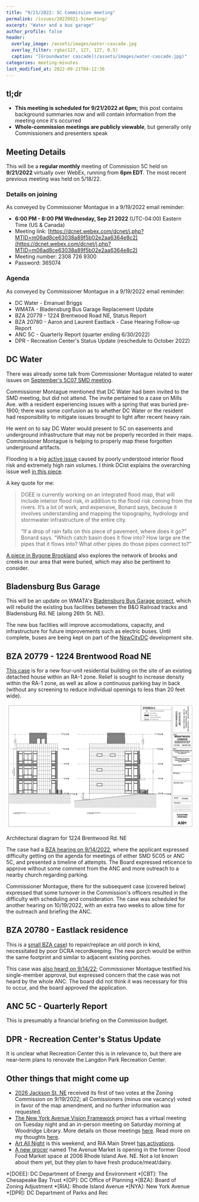 ```yaml
---
title: "9/21/2022: 5C Commission meeting"
permalink: /issues/20220921-5cmeeting/
excerpt: "Water and a bus garage"
author_profile: false
header:
  overlay_image: /assets/images/water-cascade.jpg
  overlay_filter: rgba(127, 127, 127, 0.5)
  caption: "[Groundwater cascade](/assets/images/water-cascade.jpg)"
categories: meeting-minutes
last_modified_at: 2022-09-21T04:12:36
---
```

## tl;dr
- **This meeting is scheduled for 9/21/2022 at 6pm;** this post contains background summaries now and will contain information from the meeting once it's occurred
- **Whole-commission meetings are publicly viewable**, but generally only Commissioners and presenters speak

## Meeting Details
This will be a **regular monthly** meeting of Commission 5C held on **9/21/2022** virtually over WebEx, running from **6pm EDT**. The most recent previous meeting was held on 5/18/22.

### Details on joining
As conveyed by Commissioner Montague in a 9/19/2022 email reminder:
- **6:00 PM - 8:00 PM Wednesday, Sep 21 2022** (UTC-04:00) Eastern Time (US & Canada) 
- Meeting link: [https://dcnet.webex.com/dcnet/j.php?MTID=m06ad8ce63038a89f5b02e2aa6364e8c2](https://dcnet.webex.com/dcnet/j.php?MTID=m06ad8ce63038a89f5b02e2aa6364e8c2) 
- Meeting number: 2308 726 9300 
- Password: 365074 

### Agenda
As conveyed by Commissioner Montague in a 9/19/2022 email reminder:
- DC Water - Emanuel Briggs
- WMATA - Bladensburg Bus Garage Replacement Update
- BZA 20779 - 1224 Brentwood Road NE, Status Report
- BZA 20780 - Aaron and Laurent Eastlack - Case Hearing Follow-up Report
- ANC 5C - Quarterly Report (quarter ending 6/30/2022)
- DPR - Recreation Center's Status Update (reschedule to October 2022) 

## DC Water
There was already some talk from Commissioner Montague related to water issues on [September's 5C07 SMD meeting](issues/20220907-5c07meeting/#water-issues).

Commissioner Montague mentioned that DC Water had been invited to the SMD meeting, but did not attend. The invite pertained to a case on Mills Ave. with a resident experiencing issues with a spring that was buried pre-1900; there was some confusion as to whether DC Water or the resident had responsibility to mitigate issues brought to light after recent heavy rain.

He went on to say DC Water would present to 5C on easements and underground infrastructure that may not be properly recorded in their maps. Commissioner Montague is helping to properly map these forgotten underground artifacts.

Flooding is a big [active issue](https://twitter.com/7NewsDC/status/1557480266112835585) caused by poorly understood interior flood risk and extremely high rain volumes. I think DCist explains the overarching issue well [in this piece](https://dcist.com/story/22/08/11/why-does-rhode-island-ave-keep-flooding/).

A key quote for me:
> DOEE is currently working on an integrated flood map, that will include interior flood risk, in addition to the flood risk coming from the rivers. It’s a lot of work, and expensive, Bonard says, because it involves understanding and mapping the topography, hydrology and stormwater infrastructure of the entire city.
>
> “If a drop of rain falls on this piece of pavement, where does it go?” Bonard says. “Which catch basin does it flow into? How large are the pipes that it flows into? What other pipes do those pipes connect to?”

[A piece in Bygone Brookland](https://bygonebrookland.com/2018/10/08/a-river-used-to-run-through-it/) also explores the network of brooks and creeks in our area that were buried, which may also be pertinent to consider.

## Bladensburg Bus Garage
This will be an update on WMATA's [Bladensburg Bus Garage project](https://www.wmata.com/initiatives/plans/Bladensburg/index.cfm), which will rebuild the existing bus facilities between the B&O Railroad tracks and Bladensburg Rd. NE (along 26th St. NE).

The new bus faclities will improve accomodations, capacity, and infrastructure for future improvements such as electric buses. Until complete, buses are being kept on part of the [NewCityDC](https://douglasdevelopment.com/properties/new-city-dc/) development site.

## BZA 20779 - 1224 Brentwood Road NE
[This case](https://app.dcoz.dc.gov/CaseReport/CaseReportPage.aspx?case_id=20779) is for a new four-unit residential building on the site of an existing detached house within an RA-1 zone. Relief is sought to increase density within the RA-1 zone, as well as allow a continuous parking bay in back (without any screening to reduce individual openings to less than 20 feet wide).

[![1224 Brentwood diagram](/assets/images/1224-brentwood-diagram.png)](/assets/images/1224-brentwood-diagram.png)
<p class="caption">Architectural diagram for 1224 Brentwood Rd. NE</p>

The case had a [BZA hearing on 9/14/2022](https://play.champds.com/dczoning/event/386/s/11418), where the applicant expressed difficulty getting on the agenda for meetings of either SMD 5C05 or ANC 5C, and presented a timeline of attempts. The Board expressed reticence to approve without some comment from the ANC and more outreach to a nearby church regarding parking.

Commissioner Montague, there for the subsequent case (covered below) expressed that some turnover in the Commission's officers resulted in the difficulty with scheduling and consideration. The case was scheduled for another hearing on 10/19/2022, with an extra two weeks to allow time for the outreach and briefing the ANC.

## BZA 20780 - Eastlack residence
This is a [small BZA case](https://app.dcoz.dc.gov/CaseReport/CaseReportPage.aspx?case_id=20780)) to repair/replace an old porch in kind, necessitated by poor DCRA recordkeeping. The new porch would be within the same footprint and similar to adjacent existing porches.

This case was [also heard on 9/14/22](https://play.champds.com/dczoning/event/386/s/14057); Commissioner Montague testified his single-member approval, but expressed concern that the case was not heard by the whole ANC. The board did not think it was necessary for this to occur, and the board approved the application.

## ANC 5C - Quarterly Report
This is presumably a financial briefing on the Commission budget.

## DPR - Recreation Center's Status Update
It is unclear what Recreation Center this is in relevance to, but there are near-term plans to renovate the Langdon Park Recreation Center.

## Other things that might come up
- [2026 Jackson St. NE](/issues/2026jackson/) received its first of two votes at the Zoning Commission on 9/19/2022; all Comissioners (minus one vacancy) voted in favor of the map amendment, and no further information was requested.
- [The New York Avenue Vision Framework](https://planning.dc.gov/NYAroadmap) project has a virtual meeting on Tuesday night and an in-person meeting on Saturday morning at Woodridge Library. More details on those meetings [here](https://publicinput.com/GY7085#1). Read more on my thoughts [here](/issues/20220907-5c07meeting/#new-york-avenue-framework-project).
- [Art All Night](https://www.dcartallnight.org/) is this weekend, and RIA Main Street [has activations](https://riamainstreet.org/art-all-night-2/).
- [A new grocer](https://twitter.com/VJKapur/status/1572244058067685380?s=20&t=jY5szoI-j6t0z5x17b3Big) named The Avenue Market is opening in the former Good Food Market space at 2006 Rhode Island Ave. NE. Not a lot known about them yet, but they plan to have fresh produce/meat/dairy.

*[DOEE]: DC Department of Energy and Environment
*[CBT]: The Chesapeake Bay Trust
*[OP]: DC Office of Planning
*[BZA]: Board of Zoning Adjustment
*[RIA]: Rhode Island Avenue
*[NYA]: New York Avenue
*[DPR]: DC Department of Parks and Rec